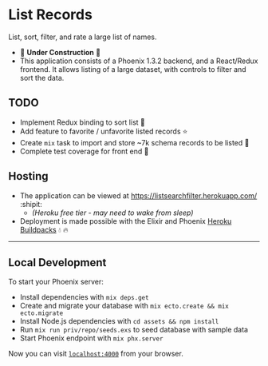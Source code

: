 # List Records

List, sort, filter, and rate a large list of names.

 * :construction_worker: **Under Construction** :construction:
 * This application consists of a Phoenix 1.3.2 backend, and a React/Redux frontend. It allows listing of a large dataset, with controls to filter and sort the data.

## TODO

 * Implement Redux binding to sort list :page_with_curl:
 * Add feature to favorite / unfavorite listed records :star:
 * Create `mix` task to import and store ~7k schema records to be listed :truck:
 * Complete test coverage for front end :100:

## Hosting

 * The application can be viewed at https://listsearchfilter.herokuapp.com/ :shipit:
   * _(Heroku free tier - may need to wake from sleep)_ 
 * Deployment is made possible with the Elixir and Phoenix [Heroku Buildpacks](https://hexdocs.pm/phoenix/heroku.html#adding-the-phoenix-static-buildpack) :droplet: :fire:

----

## Local Development

To start your Phoenix server:

  * Install dependencies with `mix deps.get`
  * Create and migrate your database with `mix ecto.create && mix ecto.migrate`
  * Install Node.js dependencies with `cd assets && npm install`
  * Run `mix run priv/repo/seeds.exs` to seed database with sample data
  * Start Phoenix endpoint with `mix phx.server`

Now you can visit [`localhost:4000`](http://localhost:4000) from your browser.
